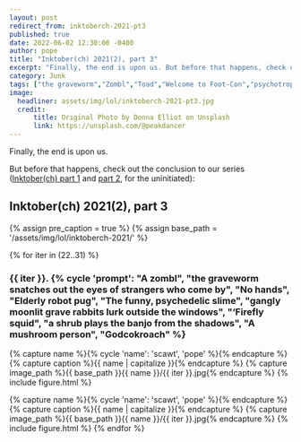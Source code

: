 ```yaml
---
layout: post
redirect_from: inktoberch-2021-pt3
published: true
date: 2022-06-02 12:30:00 -0400
author: pope
title: "Inktober(ch) 2021(2), part 3"
excerpt: "Finally, the end is upon us. But before that happens, check out the conclusion of Inktober(ch)!"
category: Junk
tags: ["the graveworm","Zombl","Toad","Welcome to Foot-Con","psychotropics","Rabbids","Nintendo","deity","zombies","weirdly less explicitly Lovecraftian this time","fun animal hybrids","Stinktober","Perpetuitink","2spooky4me","how to be a professional internet artist","U.S.S. Visual Pun","Halloween","Horror"]
image:
  headliner: assets/img/lol/inktoberch-2021-pt3.jpg
  credit: 
      title: Original Photo by Donna Elliot on Unsplash
      link: https://unsplash.com/@peakdancer
---
```


Finally, the end is upon us. 

But before that happens, check out the conclusion to our series (<a href="/inktoberch-2021-pt1">Inktober(ch) part 1</a> and <a href="/inktoberch-2021-pt2">part 2</a>, for the uninitiated):

<h2 class="display-4 sketch bold">Inktober(ch) 2021(2), part 3</h2>

{% assign pre_caption = true %}
{% assign base_path = '/assets/img/lol/inktoberch-2021/' %}

{% for iter in (22..31) %}
  <h3>{{ iter }}. {% cycle 'prompt': "A zombl", "the graveworm snatches out the eyes of strangers who come by", "No hands", "Elderly robot pug", "The funny, psychedelic slime", "gangly moonlit grave rabbits lurk outside the windows", "‘Firefly squid", "a shrub plays the banjo from the shadows", "A mushroom person", "Godcokroach" %}</h3>

  {% capture name %}{% cycle 'name': 'scawt', 'pope' %}{% endcapture %}
  {% capture caption %}{{ name | capitalize }}{% endcapture %}
  {% capture image_path %}{{ base_path }}{{ name }}/{{ iter }}.jpg{% endcapture %}
  {% include figure.html %}

  {% capture name %}{% cycle 'name': 'scawt', 'pope' %}{% endcapture %}
  {% capture caption %}{{ name | capitalize }}{% endcapture %}
  {% capture image_path %}{{ base_path }}{{ name }}/{{ iter }}.jpg{% endcapture %}
  {% include figure.html %}
{% endfor %}